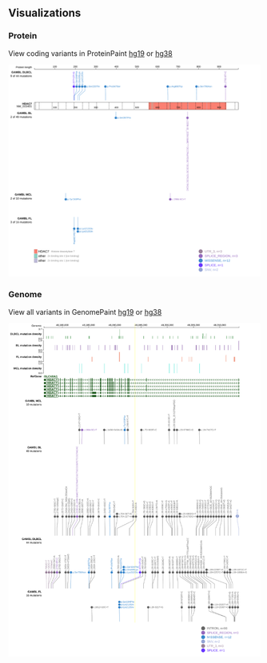 ## Visualizations
### Protein
View coding variants in ProteinPaint [hg19](https://morinlab.github.io/LLMPP/GAMBL/HDAC7_protein.html)  or [hg38](https://morinlab.github.io/LLMPP/GAMBL/HDAC7_protein_hg38.html)

![](images/proteinpaint/HDAC7_NM_015401.svg)

### Genome
View all variants in GenomePaint [hg19](https://morinlab.github.io/LLMPP/GAMBL/HDAC7.html)  or [hg38](https://morinlab.github.io/LLMPP/GAMBL/HDAC7_hg38.html)

![](images/proteinpaint/HDAC7.svg)

